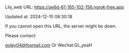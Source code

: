 Lily_web URL: https://ae6d-61-165-102-156.ngrok-free.app

Updated at: 2024-12-10 08:30:18

If you cannot open this URL, the server might be down.

Please contact: 

goley04@foxmail.com Or Wechat:GL_yeaH